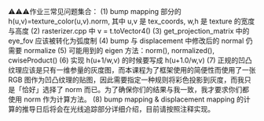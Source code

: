 ⚠️⚠️⚠️作业三常见问题集合：
(1) bump mapping 部分的 h(u,v)=texture_color(u,v).norm, 其中 u,v 是 tex_coords, w,h 是 texture 的宽度与高度
(2) rasterizer.cpp 中 v = t.toVector4()
(3) get_projection_matrix 中的 eye_fov 应该被转化为弧度制
(4) bump 与 displacement 中修改后的 normal 仍需要 normalize
(5) 可能用到的 eigen 方法：norm(), normalized(), cwiseProduct()
(6) 实现 h(u+1/w,v) 的时候要写成 h(u+1.0/w,v)
(7) 正规的凹凸纹理应该是只有一维参量的灰度图，而本课程为了框架使用的简便性而使用了一张 RGB 图作为凹凸纹理的贴图，因此需要指定一种规则将彩色投影到灰度，而我只是「恰好」选择了 norm 而已。为了确保你们的结果与我一致，我才要求你们都使用 norm 作为计算方法。
(8) bump mapping & displacement mapping 的计算的推导日后将会在光线追踪部分详细介绍，目前请按照注释实现。
